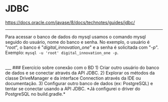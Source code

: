 # JDBC
https://docs.oracle.com/javase/8/docs/technotes/guides/jdbc/
___

Para acessar o banco de dados do mysql usamos o comando mysql
seguido do usuário, nome do banco e senha. No exemplo, o usuário
é "*root*", o banco é "*digital_innovation_one*" e a senha é 
solicitada com "*-p*". Exemplo: 
`mysql -u 'root' digital_innovation_one -p`.

<br>
___
### Exercício sobre conexão com o BD
1) Criar outro usuário do banco de dados e se conectar 
através da API JDBC.
2) Explorar os métodos da classe DriveManager e da
interface Connection através da IDE ou documentação.
3) Configurar outro banco de dados (ex: PostgreSQL)
e tentar se conectar usando a API JDBC.
   *Já configurei o driver do PostgreSQL no build.gradle.*